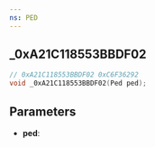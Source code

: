 ```yaml
---
ns: PED
---
```

## _0xA21C118553BBDF02

```c
// 0xA21C118553BBDF02 0xC6F36292
void _0xA21C118553BBDF02(Ped ped);
```


## Parameters
* **ped**: 

